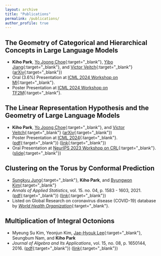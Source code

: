 ```yaml
---
layout: archive
title: "Publications"
permalink: /publications/
author_profile: true
---
```

## **The Geometry of Categorical and Hierarchical Concepts in Large Language Models**
* **Kiho Park**, [Yo Joong Choe](https://yjchoe.github.io/){:target="_blank"}, [Yibo Jiang](https://ybjiaang.github.io){:target="_blank"}, and [Victor Veitch](http://victorveitch.com/){:target="_blank"} ([arXiv](https://arxiv.org/abs/2406.01506){:target="_blank"})
* Oral (3.6%) Presentation at [ICML 2024 Workshop on MI](https://icml2024mi.pages.dev){:target="_blank"}.
* Poster Presentation at [ICML 2024 Workshop on TF2M](https://sites.google.com/view/tf2m){:target="_blank"}.

## **The Linear Representation Hypothesis and the Geometry of Large Language Models**
* **Kiho Park**, [Yo Joong Choe](https://yjchoe.github.io/){:target="_blank"}, and [Victor Veitch](http://victorveitch.com/){:target="_blank"} ([arXiv](https://arxiv.org/abs/2311.03658){:target="_blank"})
* Poster Presentation at [ICML 2024](https://icml.cc/virtual/2024/poster/33950#:~:text=Informally%2C%20the%20%22linear%20representation%20hypothesis,directions%20in%20some%20representation%20space.){:target="_blank"}. ([pdf](http://kihopark.github.io/files/paper3.pdf){:target="_blank"}) ([link](https://icml.cc/virtual/2024/poster/33950){:target="_blank"})
* Oral Presentation at [NeurIPS 2023 Workshop on CRL](https://crl-workshop.github.io/){:target="_blank"}. ([slide](http://kihopark.github.io/files/NeurIPS%202023%20Workshop%20keynote.pdf){:target="_blank"})

## **Clustering on the Torus by Conformal Prediction**
* [Sungkyu Jung](http://jung.snu.ac.kr/){:target="_blank"}, **Kiho Park**, and [Byungwon Kim](https://sites.google.com/view/ns208/home){:target="_blank"}
* *Annals of Applied Statistics*, vol. 15. no. 04, p. 1583 - 1603, 2021. ([pdf](http://kihopark.github.io/files/paper2.pdf){:target="_blank"}) ([link](https://projecteuclid.org/journals/annals-of-applied-statistics/volume-15/issue-4/Clustering-on-the-torus-by-conformal-prediction/10.1214/21-AOAS1459.short){:target="_blank"})
* Listed on Global Research on coronavirus disease (COVID-19) database by [*World Health Organization*](https://search.bvsalud.org/global-literature-on-novel-coronavirus-2019-ncov/resource/en/covidwho-1581941){:target="_blank"}. 

## **Multiplication of Integral Octonions**
* Myeung Su Kim, Yeonjun Kim, [Jae-Hyouk Lee](http://home.ewha.ac.kr/jaehyouk/){:target="_blank"}, Seungbum Nam, and **Kiho Park**
* *Journal of Algebra and Its Applications*, vol. 15, no. 08, p. 1650144, 2016. ([pdf](http://kihopark.github.io/files/paper1.pdf){:target="_blank"}) ([link](https://www.worldscientific.com/doi/abs/10.1142/S0219498816501449){:target="_blank"})

<!--
{% for post in site.publications reversed %}
  {% include archive-single.html %}
{% endfor %}
-->

